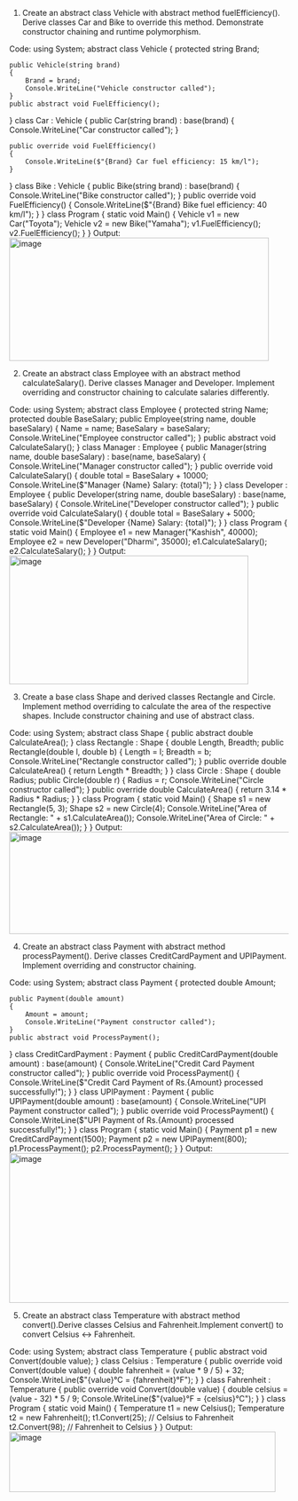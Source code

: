 1. Create an abstract class Vehicle with abstract method fuelEfficiency().
Derive classes Car and Bike to override this method. Demonstrate
constructor chaining and runtime polymorphism.

Code:
using System;
abstract class Vehicle
{
    protected string Brand;

    public Vehicle(string brand)
    {
        Brand = brand;
        Console.WriteLine("Vehicle constructor called");
    }
    public abstract void FuelEfficiency();
}
class Car : Vehicle
{
    public Car(string brand) : base(brand)
    {
        Console.WriteLine("Car constructor called");
    }

    public override void FuelEfficiency()
    {
        Console.WriteLine($"{Brand} Car fuel efficiency: 15 km/l");
    }
}
class Bike : Vehicle
{
    public Bike(string brand) : base(brand)
    {
        Console.WriteLine("Bike constructor called");
    }
    public override void FuelEfficiency()
    {
        Console.WriteLine($"{Brand} Bike fuel efficiency: 40 km/l");
    }
}
class Program
{
    static void Main()
    {
        Vehicle v1 = new Car("Toyota");
        Vehicle v2 = new Bike("Yamaha");
        v1.FuelEfficiency();
        v2.FuelEfficiency();
    }
}
Output:  <img width="468" height="222" alt="image" src="https://github.com/user-attachments/assets/aa45c5ec-5cef-4b59-b61d-8a9a4fb35e68" />

 
2. Create an abstract class Employee with an abstract method
calculateSalary(). Derive classes Manager and Developer. Implement
overriding and constructor chaining to calculate salaries differently.

Code:
using System;
abstract class Employee
{
    protected string Name;
    protected double BaseSalary;
    public Employee(string name, double baseSalary)
    {
        Name = name;
        BaseSalary = baseSalary;
        Console.WriteLine("Employee constructor called");
    }
    public abstract void CalculateSalary();
}
class Manager : Employee
{
    public Manager(string name, double baseSalary) : base(name, baseSalary)
    {
        Console.WriteLine("Manager constructor called");
    }
    public override void CalculateSalary()
    {
        double total = BaseSalary + 10000;
        Console.WriteLine($"Manager {Name} Salary: {total}");
    }
}
class Developer : Employee
{
    public Developer(string name, double baseSalary) : base(name, baseSalary)
    {
        Console.WriteLine("Developer constructor called");
    }
    public override void CalculateSalary()
    {
        double total = BaseSalary + 5000;
        Console.WriteLine($"Developer {Name} Salary: {total}");
    }
}
class Program
{
    static void Main()
    {
        Employee e1 = new Manager("Kashish", 40000);
        Employee e2 = new Developer("Dharmi", 35000);
        e1.CalculateSalary();
        e2.CalculateSalary();
    }
}
Output:  <img width="431" height="232" alt="image" src="https://github.com/user-attachments/assets/54c7ad8f-5f1f-49dc-93a6-732f512f04f6" />

 
3. Create a base class Shape and derived classes Rectangle and Circle.
Implement method overriding to calculate the area of the respective
shapes. Include constructor chaining and use of abstract class.

Code:
using System;
abstract class Shape
{
    public abstract double CalculateArea();
}
class Rectangle : Shape
{
    double Length, Breadth;
    public Rectangle(double l, double b)
    {
        Length = l;
        Breadth = b;
        Console.WriteLine("Rectangle constructor called");
    }
    public override double CalculateArea()
    {
        return Length * Breadth;
    }
}
class Circle : Shape
{
    double Radius;
    public Circle(double r)
    {
        Radius = r;
        Console.WriteLine("Circle constructor called");
    }
    public override double CalculateArea()
    {
        return 3.14 * Radius * Radius;
    }
}
class Program
{
    static void Main()
    {
        Shape s1 = new Rectangle(5, 3);
        Shape s2 = new Circle(4);
        Console.WriteLine("Area of Rectangle: " + s1.CalculateArea());
        Console.WriteLine("Area of Circle: " + s2.CalculateArea());
    }
}
Output:  <img width="522" height="184" alt="image" src="https://github.com/user-attachments/assets/0c4be7c9-c3ec-41d3-889f-1314d5136148" />

 

4. Create an abstract class Payment with abstract method processPayment().
Derive classes CreditCardPayment and UPIPayment. Implement overriding
and constructor chaining.

Code:
using System;
abstract class Payment
{
    protected double Amount;

    public Payment(double amount)
    {
        Amount = amount;
        Console.WriteLine("Payment constructor called");
    }
    public abstract void ProcessPayment();
}
class CreditCardPayment : Payment
{
    public CreditCardPayment(double amount) : base(amount)
    {
        Console.WriteLine("Credit Card Payment constructor called");
    }
    public override void ProcessPayment()
    {
        Console.WriteLine($"Credit Card Payment of Rs.{Amount} processed successfully!");
    }
}
class UPIPayment : Payment
{
    public UPIPayment(double amount) : base(amount)
    {
        Console.WriteLine("UPI Payment constructor called");
    }
    public override void ProcessPayment()
    {
        Console.WriteLine($"UPI Payment of Rs.{Amount} processed successfully!");
    }
}
class Program
{
    static void Main()
    {
        Payment p1 = new CreditCardPayment(1500);
        Payment p2 = new UPIPayment(800);
        p1.ProcessPayment();
        p2.ProcessPayment();
    }
}
Output:  <img width="818" height="270" alt="image" src="https://github.com/user-attachments/assets/2686fb7d-1ec9-4b4e-bd97-9bae35e1ffdc" />

 

5. Create an abstract class Temperature with abstract method
convert().Derive classes Celsius and Fahrenheit.Implement convert() to
convert Celsius ↔ Fahrenheit.


Code:
using System;
abstract class Temperature
{
    public abstract void Convert(double value);
}
class Celsius : Temperature
{
    public override void Convert(double value)
    {
        double fahrenheit = (value * 9 / 5) + 32;
        Console.WriteLine($"{value}°C = {fahrenheit}°F");
    }
}
class Fahrenheit : Temperature
{
    public override void Convert(double value)
    {
        double celsius = (value - 32) * 5 / 9;
        Console.WriteLine($"{value}°F = {celsius}°C");
    }
}
class Program
{
    static void Main()
    {
        Temperature t1 = new Celsius();
        Temperature t2 = new Fahrenheit();
        t1.Convert(25);   // Celsius to Fahrenheit
        t2.Convert(98);   // Fahrenheit to Celsius
    }
}
Output:  <img width="480" height="109" alt="image" src="https://github.com/user-attachments/assets/a73f9430-1f90-4873-ab7d-8b1ba8ffa2b9" />

 

